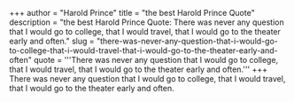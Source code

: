+++
author = "Harold Prince"
title = "the best Harold Prince Quote"
description = "the best Harold Prince Quote: There was never any question that I would go to college, that I would travel, that I would go to the theater early and often."
slug = "there-was-never-any-question-that-i-would-go-to-college-that-i-would-travel-that-i-would-go-to-the-theater-early-and-often"
quote = '''There was never any question that I would go to college, that I would travel, that I would go to the theater early and often.'''
+++
There was never any question that I would go to college, that I would travel, that I would go to the theater early and often.
